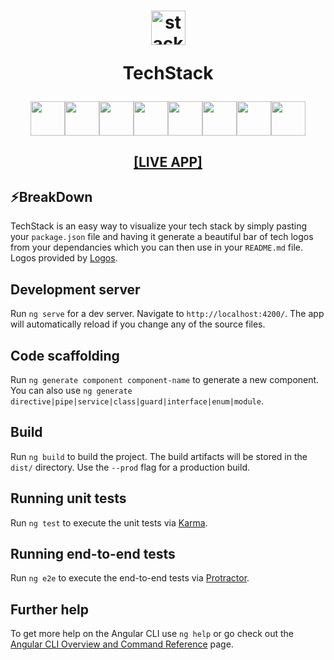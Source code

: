 <h1 align="center">
  <img src="./src/assets/stack.svg" width="55" alt="stacklogo" />

 TechStack</h1>

<div align="center"><img height="55" src="https://expressjs.com/images/express-facebook-share.png"/><img width="55" src="https://raw.githubusercontent.com/gilbarbara/logos/master/logos/bootstrap.svg"/><img width="55" src="https://seeklogo.com/images/N/nodejs-logo-FBE122E377-seeklogo.com.png"/><img width="55" src="https://cdn4.iconfinder.com/data/icons/logos-3/600/React.js_logo-512.png"/><img width="55" src="https://raw.githubusercontent.com/gilbarbara/logos/master/logos/javascript.svg"/><img width="55" src="https://user-images.githubusercontent.com/8939680/57233882-20344080-6fe5-11e9-9086-d20a955bed59.png"/><img width="55" src="https://i.ibb.co/grwVG9t/web3js-removebg-preview.png"/><img width="55" src="https://raw.githubusercontent.com/gilbarbara/logos/master/logos/typescript-icon.svg"/></div>

<h2 align="center">
  <a href="https://techstack-logos.web.app/">[LIVE APP]</a>
</h2>

## ⚡️BreakDown
TechStack is an easy way to visualize your tech stack by simply pasting your <code>package.json</code> file and having it generate a beautiful bar of tech logos from your dependancies which you can then use in your <code>README.md</code> file. Logos provided by <a href="https://github.com/gilbarbara/logos">Logos</a>.

## Development server

Run `ng serve` for a dev server. Navigate to `http://localhost:4200/`. The app will automatically reload if you change any of the source files.

## Code scaffolding

Run `ng generate component component-name` to generate a new component. You can also use `ng generate directive|pipe|service|class|guard|interface|enum|module`.

## Build

Run `ng build` to build the project. The build artifacts will be stored in the `dist/` directory. Use the `--prod` flag for a production build.

## Running unit tests

Run `ng test` to execute the unit tests via [Karma](https://karma-runner.github.io).

## Running end-to-end tests

Run `ng e2e` to execute the end-to-end tests via [Protractor](http://www.protractortest.org/).

## Further help

To get more help on the Angular CLI use `ng help` or go check out the [Angular CLI Overview and Command Reference](https://angular.io/cli) page.